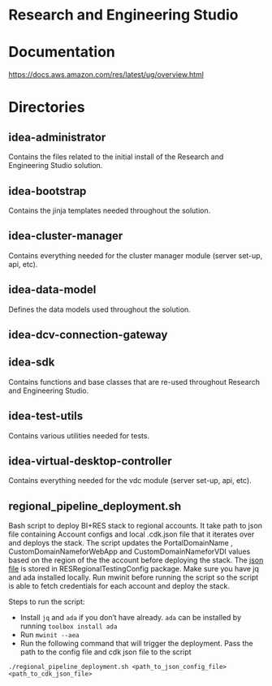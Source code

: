 # Research and Engineering Studio

# Documentation

https://docs.aws.amazon.com/res/latest/ug/overview.html

# Directories

## idea-administrator

Contains the files related to the initial install of the Research and Engineering Studio solution.

## idea-bootstrap

Contains the jinja templates needed throughout the solution.

## idea-cluster-manager

Contains everything needed for the cluster manager module (server set-up, api, etc).

## idea-data-model

Defines the data models used throughout the solution.

## idea-dcv-connection-gateway

## idea-sdk

Contains functions and base classes that are re-used throughout Research and Engineering Studio.

## idea-test-utils

Contains various utilities needed for tests.

## idea-virtual-desktop-controller

Contains everything needed for the vdc module (server set-up, api, etc).

## regional_pipeline_deployment.sh

Bash script to deploy BI+RES stack to regional accounts. It take path to json file containing Account configs and local .cdk.json file that it iterates over and deploys the stack. The script updates the PortalDomainName , CustomDomainNameforWebApp and CustomDomainNameforVDI values based on the region of the the account before deploying the stack. The [json file](https://code.amazon.com/packages/RESRegionalTestingConfig/blobs/b888adf06fce77066496a48b92cc12b2d1b4ad66/--/configuration/regional_account_config.json#L1) is stored in RESRegionalTestingConfig package. Make sure you have jq and ada installed locally. Run mwinit before running the script so the script is able to fetch credentials for each account and deploy the stack.

Steps to run the script:

* Install `jq` and `ada` if you don’t have already. `ada` can be installed by running `toolbox install ada`
* Run `mwinit --aea`
* Run the following command that will trigger the deployment. Pass the path to the config file and cdk json file to the script
```
./regional_pipeline_deployment.sh <path_to_json_config_file> <path_to_cdk_json_file>
```

